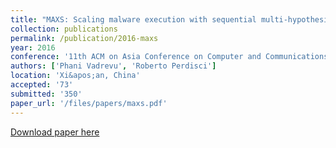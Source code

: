 ```yaml
---
title: "MAXS: Scaling malware execution with sequential multi-hypothesis testing"
collection: publications
permalink: /publication/2016-maxs
year: 2016
conference: '11th ACM on Asia Conference on Computer and Communications Security (AsiaCCS)'
authors: ['Phani Vadrevu', 'Roberto Perdisci']
location: 'Xi&apos;an, China'
accepted: '73'
submitted: '350'
paper_url: '/files/papers/maxs.pdf'
---
```

[Download paper here](/files/papers/maxs.pdf)
